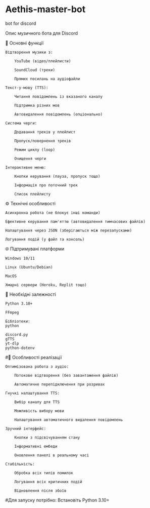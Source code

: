 # Aethis-master-bot
bot for discord

Опис музичного бота для Discord

🎵 Основні функції

    Відтворення музики з:

        YouTube (відео/плейлисти)

        SoundCloud (треки)

        Прямих посилань на аудіофайли

    Текст-у-мову (TTS):

        Читання повідомлень із вказаного каналу

        Підтримка різних мов

        Автовидалення повідомлень (опціонально)

    Система черги:

        Додавання треків у плейлист

        Пропуск/повернення треків

        Режим циклу (loop)

        Очищення черги

    Інтерактивне меню:

        Кнопки керування (пауза, пропуск тощо)

        Інформація про поточний трек

        Список плейлисту

⚙️ Технічні особливості

    Асинхронна робота (не блокує інші команди)

    Ефективне керування пам'яттю (автовидалення тимчасових файлів)

    Налаштування через JSON (зберігаються між перезапусками)

    Логування подій (у файл та консоль)

🌐 Підтримувані платформи

    Windows 10/11

    Linux (Ubuntu/Debian)

    MacOS

    Хмарні сервери (Heroku, Replit тощо)

🔌 Необхідні залежності

    Python 3.10+

    FFmpeg

    Бібліотеки:
    python

    discord.py
    gTTS
    yt-dlp
    python-dotenv

#📌 Особливості реалізації

    Оптимізована робота з аудіо:

        Потокове відтворення (без завантаження файлів)

        Автоматичне перепідключення при розривах

    Гнучкі налаштування TTS:

        Вибір каналу для TTS

        Можливість вибору мови

        Налаштування автоматичного видалення повідомлень

    Зручний інтерфейс:

        Кнопки з підсвічуванням стану

        Інформативні ембеди

        Оновлення панелі в реальному часі

    Стабільність:

        Обробка всіх типів помилок

        Логування всіх критичних подій

        Відновлення після збоїв

#Для запуску потрібно:
Встановіть Python 3.10+
